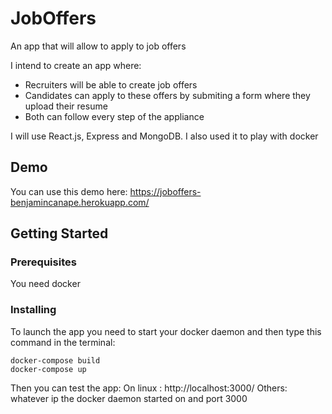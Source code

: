 # JobOffers

An app that will allow to apply to job offers

I intend to create an app where:

*   Recruiters will be able to create job offers
*   Candidates can apply to these offers by submiting a form where they upload their resume
*   Both can follow every step of the appliance

I will use React.js, Express and MongoDB.
I also used it to play with docker

## Demo

You can use this demo here: https://joboffers-benjamincanape.herokuapp.com/

## Getting Started

### Prerequisites

You need docker

### Installing

To launch the app you need to start your docker daemon and then type this command in the terminal:

```
docker-compose build
docker-compose up
```

Then you can test the app:
On linux : http://localhost:3000/
Others: whatever ip the docker daemon started on and port 3000
